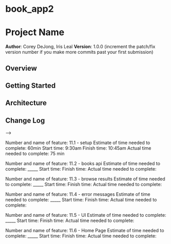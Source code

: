 # book_app2

# Project Name

**Author**: Corey DeJong, Iris Leal
**Version**: 1.0.0 (increment the patch/fix version number if you make more commits past your first submission)

## Overview
<!-- Provide a high level overview of what this application is and why you are building it, beyond the fact that it's an assignment for a Code 301 class. (i.e. What's your problem domain?) -->

## Getting Started
<!-- What are the steps that a user must take in order to build this app on their own machine and get it running? -->

## Architecture
<!-- Provide a detailed description of the application design. What technologies (languages, libraries, etc) you're using, and any other relevant design information. -->

## Change Log
<!-- Use this area to document the iterative changes made to your application as each feature is successfully implemented. Use time stamps. Here's an examples:

01-01-2001 4:59pm - Application now has a fully-functional express server, with GET and POST routes for the book resource.

## Credits and Collaborations
<!-- Give credit (and a link) to other people or resources that helped you build this application. -->
-->

Number and name of feature: 11.1 - setup
Estimate of time needed to complete: 60min
Start time: 9:30am
Finish time: 10:45am
Actual time needed to complete: 75 min

Number and name of feature: 11.2 - books api
Estimate of time needed to complete: _____
Start time: 
Finish time: 
Actual time needed to complete: 

Number and name of feature: 11.3 - browse results
Estimate of time needed to complete: _____
Start time: 
Finish time: 
Actual time needed to complete: 

Number and name of feature: 11.4 - error messages
Estimate of time needed to complete: _____
Start time: 
Finish time: 
Actual time needed to complete: 

Number and name of feature: 11.5 - UI
Estimate of time needed to complete: _____
Start time: 
Finish time: 
Actual time needed to complete: 

Number and name of feature: 11.6 - Home Page
Estimate of time needed to complete: _____
Start time: 
Finish time: 
Actual time needed to complete: 